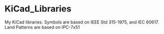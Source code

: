 KiCad_Libraries
===============

My KiCad libraries. Symbols are based on IEEE Std 315-1975, and IEC 60617. Land Patterns are based on IPC-7x51